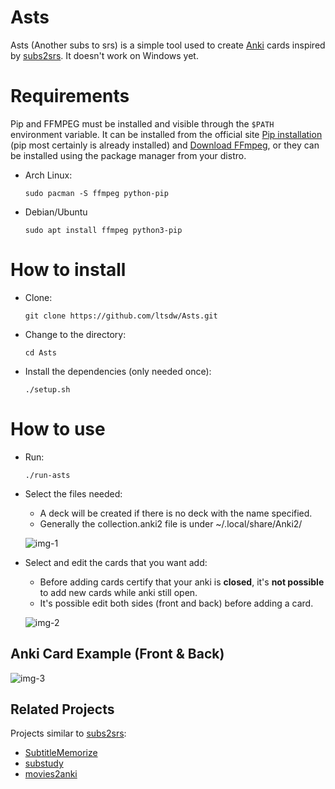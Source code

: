 # Asts
Asts (Another subs to srs) is a simple tool used to create [Anki](http://ankisrs.net) cards inspired by [subs2srs](http://subs2srs.sourceforge.net/). It doesn't work on Windows yet.

# Requirements

Pip and FFMPEG must be installed and visible through the `$PATH` environment variable.
It can be installed from the official site [Pip installation](https://pip.pypa.io/en/stable/installation/) (pip most certainly is already installed) and [Download FFmpeg](https://ffmpeg.org/download.html), or they can be installed using the package manager from your distro.

* Arch Linux:
   ```
   sudo pacman -S ffmpeg python-pip
   ```

* Debian/Ubuntu
   ```
   sudo apt install ffmpeg python3-pip
   ```

# How to install

* Clone:
   ```
   git clone https://github.com/ltsdw/Asts.git
   ```

* Change to the directory:
   ```
   cd Asts
   ```

* Install the dependencies (only needed once):
   ```
   ./setup.sh
   ```

# How to use

* Run:
   ```
   ./run-asts
   ```

* Select the files needed:
   * A deck will be created if there is no deck with the name specified.
   * Generally the collection.anki2 file is under ~/.local/share/Anki2/<profile name>

   ![img-1](https://user-images.githubusercontent.com/44977415/139771271-b6fc7180-4e55-4587-b6a7-f1133b5dfd96.png)

* Select and edit the cards that you want add:
   * Before adding cards certify that your anki is **closed**, it's **not possible** to add new cards while anki still open.
   * It's possible edit both sides (front and back) before adding a card.

   ![img-2](https://user-images.githubusercontent.com/44977415/139771334-64cc1ce8-3d0f-40fd-b21e-15721f853f01.png)

## Anki Card Example (Front & Back)
   ![img-3](https://user-images.githubusercontent.com/44977415/139771380-7afbe41a-fef1-421e-a93f-2f1af9f8fb52.png)

## Related Projects

Projects similar to [subs2srs](http://subs2srs.sourceforge.net/):

* [SubtitleMemorize](https://github.com/ChangSpivey/SubtitleMemorize)
* [substudy](https://github.com/emk/substudy)
* [movies2anki](https://github.com/kelciour/movies2anki)
